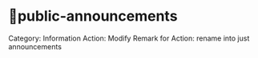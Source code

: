 # 📢public-announcements

Category: Information
Action: Modify
Remark for Action: rename into just announcements
